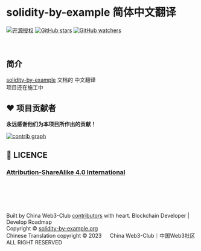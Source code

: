 # solidity-by-example 简体中文翻译
[![开源授权](https://img.shields.io/github/license/Web3-Club/solidity-by-example_Chinese)](https://github.com/Web3-Club/solidity-by-example_Chinese)                                                                                      [![GitHub stars](https://img.shields.io/github/stars/Web3-Club/solidity-by-example_Chinese.svg?style=social&label=Stars)](https://github.com/Web3-Club/solidity-by-example_Chinese)                                   [![GitHub watchers](https://img.shields.io/github/watchers/Web3-Club/solidity-by-example_Chinese.svg?style=social&label=Watch)](https://github.com/Web3-Club/solidity-by-example_Chinese)<br><br><br>

## 简介
[solidity-by-example](https://solidity-by-example.org/) 文档的 中文翻译<br>
项目还在施工中

## ❤️ 项目贡献者
**永远感谢他们为本项目所作出的贡献！**


[![contrib graph](https://contrib.rocks/image?repo=Web3-Club/solidity-by-example_Chinese)](https://github.com/Web3-Club/solidity-by-example_Chinese/graphs/contributors)

## 📖 LICENCE
### [Attribution-ShareAlike 4.0 International](https://creativecommons.org/licenses/by-sa/4.0/legalcode)<br><br><br><br><br>  
Built by China Web3-Club [contributors](https://github.com/Web3-Club/solidity-by-example_Chinese/graphs/contributors) with heart. 
Blockchain Developer | Develop Roadmap &emsp; <br> Copyright © [solidity-by-example.org](https://solidity-by-example.org/)<br> 
Chinese Translation copyright © 2023 &emsp; China Web3-Club｜中国Web3社区  
ALL RIGHT RESERVED  
